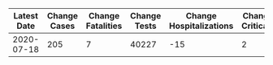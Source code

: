 | Latest Date | Change Cases | Change Fatalities | Change Tests | Change Hospitalizations | Change Criticals | Change Recoveries | Total Cases | Total Fatalities | Total Tests | Total Criticals | Total Recoveries |
| ----------- | ------------ | ----------------- | ------------ | ----------------------- | ---------------- | ----------------- | ----------- | ---------------- | ----------- | --------------- | ---------------- |
2020-07-18 |  205 |  7 |  40227 |  -15 |  2 |  220 |  111679 |  8881 |  3661139 |  64 |  96895